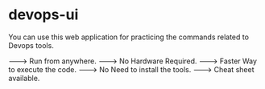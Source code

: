 # devops-ui
You can use this web application for practicing the commands related to Devops tools.

---> Run from anywhere.
---> No Hardware Required.
---> Faster Way to execute the code.
---> No Need to install the tools.
---> Cheat sheet available.

